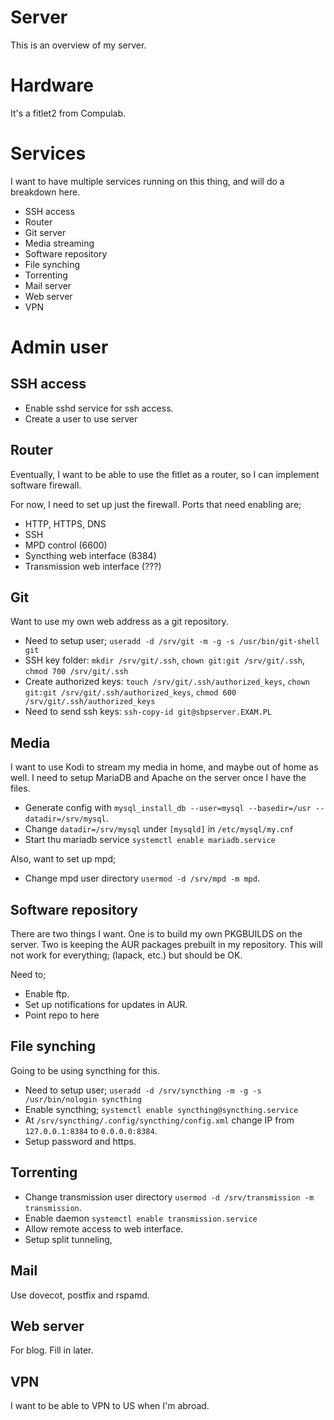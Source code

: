 # Server

This is an overview of my server.

# Hardware

It's a fitlet2 from Compulab.

# Services

I want to have multiple services running on this thing, and will do a breakdown
here.

* SSH access
* Router
* Git server
* Media streaming
* Software repository
* File synching
* Torrenting
* Mail server
* Web server
* VPN

# Admin user

## SSH access

* Enable sshd service for ssh access.
* Create a user to use server

## Router

Eventually, I want to be able to use the fitlet as a router, so I can implement
software firewall.

For now, I need to set up just the firewall. Ports that need enabling are;

* HTTP, HTTPS, DNS
* SSH
* MPD control (6600)
* Syncthing web interface (8384)
* Transmission web interface (???)

## Git

Want to use my own web address as a git repository.

* Need to setup user; `useradd -d /srv/git -m -g -s /usr/bin/git-shell git`
* SSH key folder: `mkdir /srv/git/.ssh`, `chown git:git /srv/git/.ssh`, `chmod 700 /srv/git/.ssh`
* Create authorized keys: `touch /srv/git/.ssh/authorized_keys`,
`chown git:git /srv/git/.ssh/authorized_keys`, `chmod 600 /srv/git/.ssh/authorized_keys`
* Need to send ssh keys: `ssh-copy-id git@sbpserver.EXAM.PL`

## Media

I want to use Kodi to stream my media in home, and maybe out of home as well.
I need to setup MariaDB and Apache on the server once I have the files.

* Generate config with `mysql_install_db --user=mysql --basedir=/usr --datadir=/srv/mysql`.
* Change `datadir=/srv/mysql` under `[mysqld]` in `/etc/mysql/my.cnf`
* Start thu mariadb service `systemctl enable mariadb.service`

Also, want to set up mpd;

* Change mpd user directory `usermod -d /srv/mpd -m mpd`.

## Software repository

There are two things I want. One is to build my own PKGBUILDS on the server.
Two is keeping the AUR packages prebuilt in my repository.
This will not work for everything; (lapack, etc.) but should be OK.

Need to;

* Enable ftp.
* Set up notifications for updates in AUR.
* Point repo to here

## File synching

Going to be using syncthing for this.

* Need to setup user; `useradd -d /srv/syncthing -m -g -s /usr/bin/nologin syncthing`
* Enable syncthing; `systemctl enable syncthing@syncthing.service`
* At `/srv/syncthing/.config/syncthing/config.xml` change IP from
`127.0.0.1:8384` to `0.0.0.0:8384`.
* Setup password and https.

## Torrenting

* Change transmission user directory `usermod -d /srv/transmission -m transmission`.
* Enable daemon `systemctl enable transmission.service`
* Allow remote access to web interface.
* Setup split tunneling, 

## Mail

Use dovecot, postfix and rspamd.

## Web server

For blog. Fill in later.

## VPN

I want to be able to VPN to US when I'm abroad.
